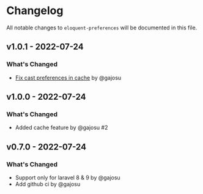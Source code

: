 # Changelog

All notable changes to `eloquent-preferences` will be documented in this file.

## v1.0.1 - 2022-07-24

### What's Changed

- [Fix cast preferences in cache](https://github.com/gajosu/eloquent-preferences/commit/de77d82ae1f66e6f888d5154c1e5db173a7e35fd) by @gajosu

## v1.0.0 - 2022-07-24

### What's Changed

- Added cache feature by @gajosu #2

## v0.7.0 - 2022-07-24

### What's Changed

- Support only for laravel 8 & 9 by @gajosu
- Add github ci by @gajosu
